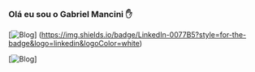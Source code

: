 
### Olá eu sou o Gabriel Mancini ✋

[![Blog](https://img.shields.io/badge/LinkedIn-0077B5?style=for-the-badge&logo=linkedin&logoColor=white)] (https://img.shields.io/badge/LinkedIn-0077B5?style=for-the-badge&logo=linkedin&logoColor=white)

[![Blog](https://img.shields.io/badge/Python-3776AB?style=for-the-badge&logo=python&logoColor=white)]
